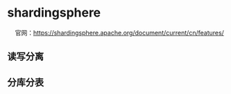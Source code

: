 

# shardingsphere

<!-- 
***ShardingSphere-JDBC5.1.0读写分离配置示例（Java Config）
https://blog.csdn.net/qq_31226223/article/details/123815551
~~shardingsphere 4.1新版 如何配置mybatis多数据源
https://blog.csdn.net/bert589998/article/details/110629529

-->
&emsp; 官网：https://shardingsphere.apache.org/document/current/cn/features/  

## 读写分离  



## 分库分表  



<!-- 


-->


